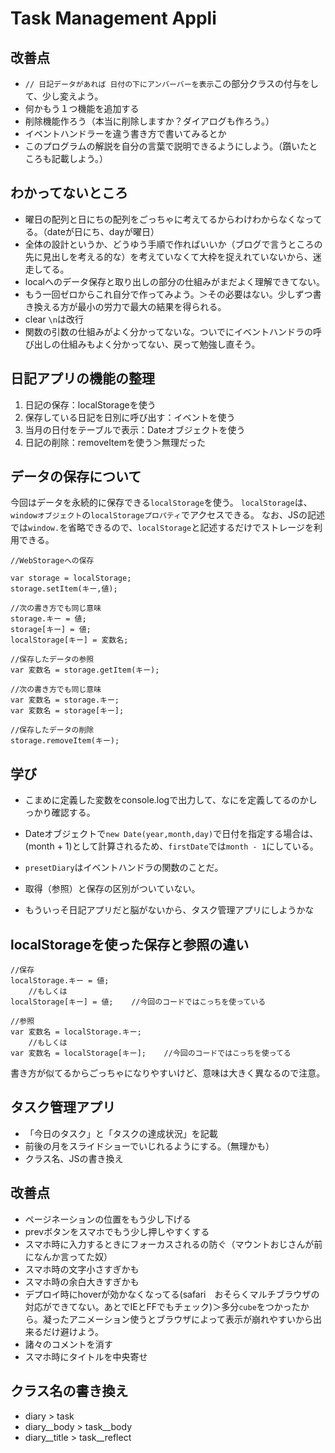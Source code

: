 # Task Management Appli

## 改善点
* `// 日記データがあれば 日付の下にアンバーバーを表示`この部分クラスの付与をして、少し変えよう。
* 何かもう１つ機能を追加する
* 削除機能作ろう（本当に削除しますか？ダイアログも作ろう。）
* イベントハンドラーを違う書き方で書いてみるとか
* このプログラムの解説を自分の言葉で説明できるようにしよう。（躓いたところも記載しよう。）

## わかってないところ
* 曜日の配列と日にちの配列をごっちゃに考えてるからわけわからなくなってる。（dateが日にち、dayが曜日）
* 全体の設計というか、どうゆう手順で作ればいいか（ブログで言うところの先に見出しを考える的な）を考えていなくて大枠を捉えれていないから、迷走してる。
* localへのデータ保存と取り出しの部分の仕組みがまだよく理解できてない。
* もう一回ゼロからこれ自分で作ってみよう。＞その必要はない。少しずつ書き換える方が最小の労力で最大の結果を得られる。
* clear `\n`は改行
* 関数の引数の仕組みがよく分かってないな。ついでにイベントハンドラの呼び出しの仕組みもよく分かってない、戻って勉強し直そう。


## 日記アプリの機能の整理
1. 日記の保存：localStorageを使う
2. 保存している日記を日別に呼び出す：イベントを使う
3. 当月の日付をテーブルで表示：Dateオブジェクトを使う
4. 日記の削除：removeItemを使う＞無理だった


## データの保存について
今回はデータを永続的に保存できる`localStorage`を使う。
`localStorage`は、`windowオブジェクト`の`localStorageプロパティ`でアクセスできる。
なお、JSの記述では`window.`を省略できるので、`localStorage`と記述するだけでストレージを利用できる。

```
//WebStorageへの保存

var storage = localStorage;
storage.setItem(キー,値);

//次の書き方でも同じ意味
storage.キー = 値;
storage[キー] = 値;
localStorage[キー] = 変数名;

//保存したデータの参照
var 変数名 = storage.getItem(キー);

//次の書き方でも同じ意味
var 変数名 = storage.キー;
var 変数名 = storage[キー];

//保存したデータの削除
storage.removeItem(キー);
```
## 学び
* こまめに定義した変数をconsole.logで出力して、なにを定義してるのかしっかり確認する。

* Dateオブジェクトで`new Date(year,month,day)`で日付を指定する場合は、(month + 1)として計算されるため、`firstDate`では`month - 1`にしている。

* `presetDiary`はイベントハンドラの関数のことだ。

* 取得（参照）と保存の区別がついていない。

* もういっそ日記アプリだと脳がないから、タスク管理アプリにしようかな



## localStorageを使った保存と参照の違い

```
//保存
localStorage.キー = 値;
    //もしくは
localStorage[キー] = 値;    //今回のコードではこっちを使っている
```

```
//参照
var 変数名 = localStorage.キー;
    //もしくは
var 変数名 = localStorage[キー];    //今回のコードではこっちを使ってる
```
書き方が似てるからごっちゃになりやすいけど、意味は大きく異なるので注意。

## タスク管理アプリ
* 「今日のタスク」と「タスクの達成状況」を記載
* 前後の月をスライドショーでいじれるようにする。（無理かも）
* クラス名、JSの書き換え

## 改善点
* ページネーションの位置をもう少し下げる
* prevボタンをスマホでもう少し押しやすくする
* スマホ時に入力するときにフォーカスされるの防ぐ（マウントおじさんが前になんか言ってた奴）
* スマホ時の文字小さすぎかも
* スマホ時の余白大きすぎかも
* デプロイ時にhoverが効かなくなってる(safari　おそらくマルチブラウザの対応ができてない。あとでIEとFFでもチェック)＞多分`cube`をつかったから。凝ったアニメーション使うとブラウザによって表示が崩れやすいから出来るだけ避けよう。
* 諸々のコメントを消す
* スマホ時にタイトルを中央寄せ

## クラス名の書き換え
* diary > task
* diary__body > task__body
* diary__title > task__reflect

